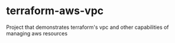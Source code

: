 # terraform-aws-vpc
Project that demonstrates terraform's vpc and other capabilities of managing aws resources
